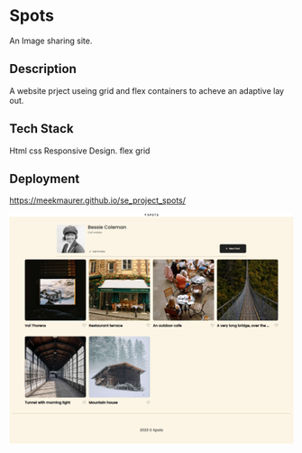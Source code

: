 # Spots

An Image sharing site.

## Description

A website prject useing grid and flex containers to acheve an adaptive lay out.

## Tech Stack

Html
css
Responsive Design.
flex
grid

## Deployment

https://meekmaurer.github.io/se_project_spots/

![alt text](image-1.png)
